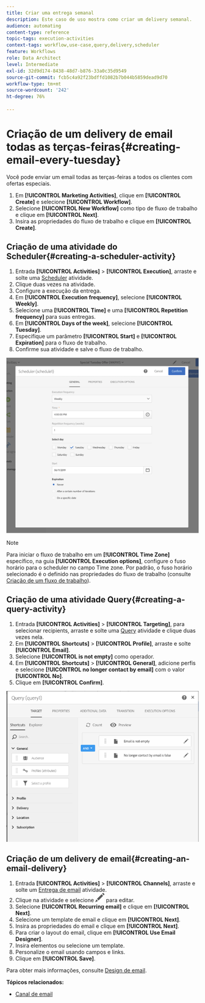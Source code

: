 ```yaml
---
title: Criar uma entrega semanal
description: Este caso de uso mostra como criar um delivery semanal.
audience: automating
content-type: reference
topic-tags: execution-activities
context-tags: workflow,use-case,query,delivery,scheduler
feature: Workflows
role: Data Architect
level: Intermediate
exl-id: 32d9d174-8438-48d7-b876-33a0c35d9549
source-git-commit: fcb5c4a92f23bdffd1082b7b044b5859dead9d70
workflow-type: tm+mt
source-wordcount: '242'
ht-degree: 76%

---
```


# Criação de um delivery de email todas as terças-feiras{#creating-email-every-tuesday}

Você pode enviar um email todas as terças-feiras a todos os clientes com ofertas especiais.

1. Em **[!UICONTROL Marketing Activities]**, clique em **[!UICONTROL Create]** e selecione **[!UICONTROL Workflow]**.
1. Selecione **[!UICONTROL New Workflow]** como tipo de fluxo de trabalho e clique em **[!UICONTROL Next]**.
1. Insira as propriedades do fluxo de trabalho e clique em **[!UICONTROL Create]**.

## Criação de uma atividade do Scheduler{#creating-a-scheduler-activity}

1. Entrada **[!UICONTROL Activities]** > **[!UICONTROL Execution]**, arraste e solte uma [Scheduler](../../automating/using/scheduler.md) atividade.
1. Clique duas vezes na atividade.
1. Configure a execução da entrega.
1. Em **[!UICONTROL Execution frequency]**, selecione **[!UICONTROL Weekly]**.
1. Selecione uma **[!UICONTROL Time]** e uma **[!UICONTROL Repetition frequency]** para suas entregas.
1. Em **[!UICONTROL Days of the week]**, selecione **[!UICONTROL Tuesday]**.
1. Especifique um parâmetro **[!UICONTROL Start]** e **[!UICONTROL Expiration]** para o fluxo de trabalho.
1. Confirme sua atividade e salve o fluxo de trabalho.

![](assets/scheduler_properties.png)

>[!NOTE]
>
>Para iniciar o fluxo de trabalho em um **[!UICONTROL Time Zone]** específico, na guia **[!UICONTROL Execution options]**, configure o fuso horário para o scheduler no campo Time zone. Por padrão, o fuso horário selecionado é o definido nas propriedades do fluxo de trabalho (consulte [Criação de um fluxo de trabalho](../../automating/using/building-a-workflow.md)).

## Criação de uma atividade Query{#creating-a-query-activity}

1. Entrada **[!UICONTROL Activities]** > **[!UICONTROL Targeting]**, para selecionar recipients, arraste e solte uma [Query](../../automating/using/query.md) atividade e clique duas vezes nela.
1. Em **[!UICONTROL Shortcuts]** > **[!UICONTROL Profile]**, arraste e solte **[!UICONTROL Email]**.
1. Selecione **[!UICONTROL is not empty]** como operador.
1. Em **[!UICONTROL Shortcuts]** > **[!UICONTROL General]**, adicione perfis e selecione **[!UICONTROL no longer contact by email]** com o valor **[!UICONTROL No]**.
1. Clique em **[!UICONTROL Confirm]**.

![](assets/wf-complement-query.png)

## Criação de um delivery de email{#creating-an-email-delivery}

1. Entrada **[!UICONTROL Activities]** > **[!UICONTROL Channels]**, arraste e solte um [Entrega de email](../../automating/using/email-delivery.md) atividade.
1. Clique na atividade e selecione ![](assets/edit_darkgrey-24px.png) para editar.
1. Selecione **[!UICONTROL Recurring email]** e clique em **[!UICONTROL Next]**.
1. Selecione um template de email e clique em **[!UICONTROL Next]**.
1. Insira as propriedades do email e clique em **[!UICONTROL Next]**.
1. Para criar o layout do email, clique em **[!UICONTROL Use Email Designer]**.
1. Insira elementos ou selecione um template.
1. Personalize o email usando campos e links.
1. Clique em **[!UICONTROL Save]**.

Para obter mais informações, consulte [Design de email](../../designing/using/designing-from-scratch.md#designing-an-email-content-from-scratch).

**Tópicos relacionados:**

* [Canal de email](../../channels/using/creating-an-email.md)
